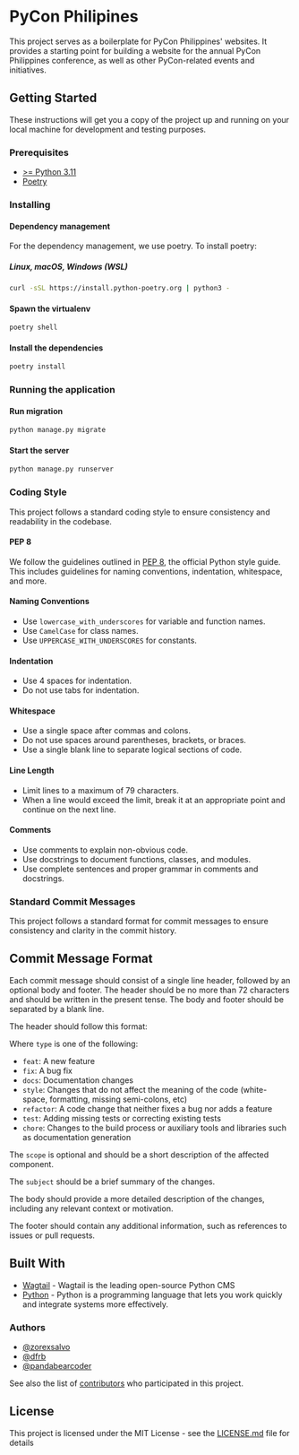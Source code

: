 # PyCon Philipines

This project serves as a boilerplate for PyCon Philippines' websites. It provides a starting point for building a website for the annual PyCon Philippines conference, as well as other PyCon-related events and initiatives.

## Getting Started

These instructions will get you a copy of the project up and running on your local machine for development and testing purposes.

### Prerequisites

- [>= Python 3.11](https://www.python.org/)
- [Poetry](https://python-poetry.org/)

### Installing

#### Dependency management

For the dependency management, we use poetry. To install poetry:

##### Linux, macOS, Windows (WSL)

```bash
curl -sSL https://install.python-poetry.org | python3 -
```

#### Spawn the virtualenv

```bash
poetry shell
```

#### Install the dependencies

```bash
poetry install
```

### Running the application

#### Run migration

```bash
python manage.py migrate
```

#### Start the server

```bash
python manage.py runserver
```

### Coding Style

This project follows a standard coding style to ensure consistency and readability in the codebase.

#### PEP 8

We follow the guidelines outlined in [PEP 8](https://www.python.org/dev/peps/pep-0008/), the official Python style guide. This includes guidelines for naming conventions, indentation, whitespace, and more.

#### Naming Conventions

- Use `lowercase_with_underscores` for variable and function names.
- Use `CamelCase` for class names.
- Use `UPPERCASE_WITH_UNDERSCORES` for constants.

#### Indentation

- Use 4 spaces for indentation.
- Do not use tabs for indentation.

#### Whitespace

- Use a single space after commas and colons.
- Do not use spaces around parentheses, brackets, or braces.
- Use a single blank line to separate logical sections of code.

#### Line Length

- Limit lines to a maximum of 79 characters.
- When a line would exceed the limit, break it at an appropriate point and continue on the next line.

#### Comments

- Use comments to explain non-obvious code.
- Use docstrings to document functions, classes, and modules.
- Use complete sentences and proper grammar in comments and docstrings.


### Standard Commit Messages

This project follows a standard format for commit messages to ensure consistency and clarity in the commit history.

## Commit Message Format

Each commit message should consist of a single line header, followed by an optional body and footer. The header should be no more than 72 characters and should be written in the present tense. The body and footer should be separated by a blank line.

The header should follow this format:

Where `type` is one of the following:

- `feat`: A new feature
- `fix`: A bug fix
- `docs`: Documentation changes
- `style`: Changes that do not affect the meaning of the code (white-space, formatting, missing semi-colons, etc)
- `refactor`: A code change that neither fixes a bug nor adds a feature
- `test`: Adding missing tests or correcting existing tests
- `chore`: Changes to the build process or auxiliary tools and libraries such as documentation generation

The `scope` is optional and should be a short description of the affected component. 

The `subject` should be a brief summary of the changes.

The body should provide a more detailed description of the changes, including any relevant context or motivation.

The footer should contain any additional information, such as references to issues or pull requests.

## Built With

- [Wagtail](https://wagtail.org/) - Wagtail is the leading open-source Python CMS
- [Python](https://www.python.org/) - Python is a programming language that lets you work quickly
and integrate systems more effectively.

### Authors

- [@zorexsalvo](https://github.com/zorexsalvo)
- [@dfrb](https://github.com/dfrb)
- [@pandabearcoder](https://github.com/pandabearcoder)

See also the list of [contributors](https://github.com/pythonph/pyconph/contributors) who participated in this project.

## License

This project is licensed under the MIT License - see the [LICENSE.md](LICENSE.md) file for details
